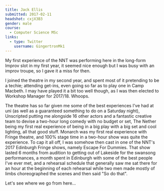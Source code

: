```yaml
---
title: Jack Ellis
submitted: 2017-02-11
headshot: cxjX3B3
gender: male
course:
  - Computer Science MSc
links:
  - type: Twitter
    username: GingertronMk1
---
```


My first experience of the NNT was performing here in the long-form Improv slot in my first year, it seemed nice enough but I was busy with an improv troupe, so I gave it a miss for then.

I joined the theatre in my second year, and spent most of it pretending to be a techie; attending get-ins, even going so far as to play one in Camp Macbeth. I may have played it a bit too well though, as I was then elected to Workshop Manager for 2017/18. Whoops.

The theatre has so far given me some of the best experiences I've had at uni (as well as a guaranteed something to do on a Saturday night), Unscripted putting me alongside 16 other actors and a fantastic creative team to devise a two-hour long comedy with no budget or set, The Nether being my first real experience of being in a big play with a big set and cool lighting, all that good stuff. Monarch was my first real experience with Fringe theatre, and 100% stage time in a two-hour show was quite the experience. To cap it all off, I was somehow then cast in one of the NNT's 2017 Edinburgh Fringe shows, namely Escape For Dummies. That show lasted 6 months from audition to getting out of Lakeside for the swansong performances, a month spent in Edinburgh with some of the best people I've ever met, and a rehearsal schedule that generally saw me sat there for an hour at the beginning of each rehearsal while two men made mostly of limbs choreographed the scenes and then said "So do that".

Let's see where we go from here...

